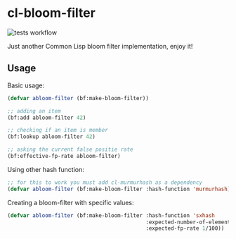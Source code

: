 # cl-bloom-filter
![tests workflow](https://github.com/alangalvino/cl-bloom-filter/workflows/.github/workflows/run-tests.yml/badge.svg)

Just another Common Lisp bloom filter implementation, enjoy it!

## Usage

Basic usage:

```lisp
(defvar abloom-filter (bf:make-bloom-filter))

;; adding an item
(bf:add abloom-filter 42)

;; checking if an item is member
(bf:lookup abloom-filter 42)

;; asking the current false positie rate
(bf:effective-fp-rate abloom-filter)
```

Using other hash function:

```lisp
;; for this to work you must add cl-murmurhash as a dependency
(defvar abloom-filter (bf:make-bloom-filter :hash-function 'murmurhash))
```

Creating a bloom-filter with specific values:

```lisp
(defvar abloom-filter (bf:make-bloom-filter :hash-function 'sxhash
                                            :expected-number-of-elements 100
                                            :expected-fp-rate 1/100))
```
